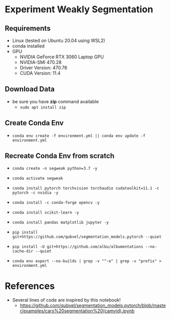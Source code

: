 # Experiment Weakly Segmentation

## Requirements
- Linux (tested on Ubuntu 20.04 using WSL2)
- conda installed
- GPU
    - NVIDIA GeForce RTX 3060 Laptop GPU
    - NVIDIA-SMI 470.28
    - Driver Version: 470.76
    - CUDA Version: 11.4

## Download Data
- be sure you have **zip** command available 
    - `sudo apt install zip`

## Create Conda Env
- `conda env create -f environment.yml || conda env update -f environment.yml`

## Recreate Conda Env from scratch
- `conda create -n segweak python=3.7 -y`
- `conda activate segweak`

- `conda install pytorch torchvision torchaudio cudatoolkit=11.1 -c pytorch -c nvidia -y`
- `conda install -c conda-forge opencv -y`
- `conda install scikit-learn -y`
- `conda install pandas matplotlib jupyter -y`

- `pip install git+https://github.com/qubvel/segmentation_models.pytorch --quiet`
- `pip install -U git+https://github.com/albu/albumentations --no-cache-dir --quiet`


- `conda env export --no-builds | grep -v "^-e" | grep -v "prefix" > environment.yml`




# References
- Several lines of code are inspired by this notebook!
    - https://github.com/qubvel/segmentation_models.pytorch/blob/master/examples/cars%20segmentation%20(camvid).ipynb
